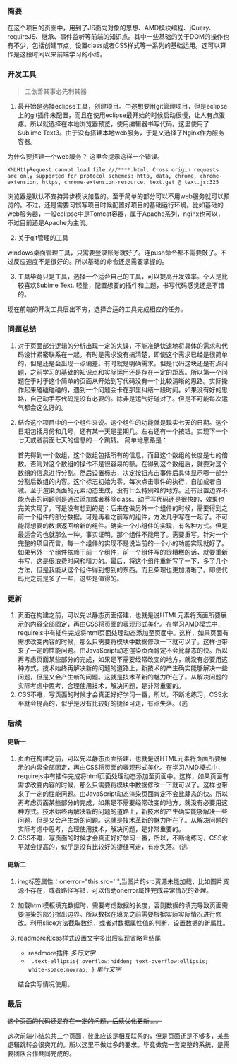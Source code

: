 ### 简要 ###
在这个项目的页面中，用到了JS面向对象的思想、AMD模块编程、jQuery、requireJS、继承、事件监听等前端的知识点。其中一些基础的关于DOM的操作也有不少，包括创建节点，设置class或者CSS样式等一系列的基础运用。这可以算作是这段时间以来前端学习的小结。
### 开发工具 ###
> 工欲善其事必先利其器

1. 最开始是选择eclipse工具，创建项目。中途想要用git管理项目，但是eclipse上的git插件未配置，而且在使用eclipse最开始的时候启动很慢，让人有点蛋疼。所以就选择在本地浏览器预览，使用编辑器书写代码。这里使用了Sublime Text3。由于没有搭建本地web服务，于是又选择了Nginx作为服务容器。

为什么要搭建一个web服务？
这里会提示这样一个错误。

``XMLHttpRequest cannot load file:///****.html. Cross origin requests are only supported for protocol schemes: http, data, chrome, chrome-extension, https, chrome-extension-resource.
text.get @ text.js:325``

浏览器是默认不支持异步模块加载的。至于简单的部分可以不用web服务就可以预览的。不过，还是需要习惯写项目时候配置好项目的基础运行环境。比如基础的web服务器，一般eclipse中是Tomcat容器，属于Apache系列，nginx也可以，不过目前还是Apache为主流。

2. 关于git管理的工具

windows桌面管理工具，只需要登录账号就好了。连push命令都不需要敲了。不过反应速度不是很好的。所以基础的命令还是需要掌握的。

3. 工具毕竟只是工具，选择一个适合自己的工具，可以提高开发效率。个人是比较喜欢Sublme Text.
轻量，配置想要的插件和主题，书写代码感觉还是不错的。

现在前端的开发工具层出不穷，选择合适的工具完成相应的任务。

### 问题总结 ###

1. 对于页面部分逻辑的分析出现一定的失误，不能准确快速地将具体的需求和代码设计紧密联系在一起。有时是需求没有搞清楚，即使这个需求已经是很简单的，但是还是会出现一点偏差。有时就是明确需求，但是代码这块还是有点问题，之前学习的基础的知识点和实际运用还是存在一定的距离。所以第一个问题在于对于这个简单的页面从开始到写代码没有一个比较清晰的思路。实际操作起来磕磕碰碰的，遇到一个问题会卡在那里纠结一段时间。如果没有好的思路，自己动手写代码是没有必要的。除非是运气好碰对了。但是不可能每次运气都会这么好的。

2. 结合这个项目中的一个组件来说。这个组件的功能就是现实七天的日期。这个日期包括月份和几号，还有某一天是星期几。左右还有一个按钮。实现下一个七天或者前面七天的信息的一个跳转。
 简单地思路是：


   
    首先得到一个数组，这个数组包括所有的信息，而且这个数组的长度是七的倍数。否则对这个数组的操作不是很容易的额。在得到这个数组后，就要对这个数组的信息进行分割。然后设置标志，决定按钮点击事件后具体显示哪一部分分割后数组的内容。这个标志初始为零，每次点击事件的执行，自加或者自减。至于渲染页面的元素动态生成，没有什么特别难的地方。还有设置边界不能点击的问题则是通过添加或者移除class。动手写代码还是很快的，效果也完美实现了。可是没有想到的是：后来在做另外一个组件的时候，需要得到之前一个组件的部分数据。可是再看之前写的组件，方法几乎写在一起了。不可能将想要的数据返回给新的组件。确实一个小组件的实现，有各种方式。但是最适合的也就那么一种。事实证明，那个组件不能用了。需要重写。针对一个完整的项目而言，每一个组件的实现不是说当前的一个小的功能实现就好了。如果另外一个组件依赖于前一个组件，前一个组件写的很糟糕的话，就要重新书写，这是很浪费时间和精力的。最后，将这个组件重新写了一下，多了几个方法，但是我能从这个组件得到想到的东西。而且条理也更加清晰了。即使代码比之前是多了一些，这些是值得的。

### 更新 ###
1. 页面在构建之前，可以先以静态页面搭建，也就是说HTML元素将页面所要展示的内容全部固定，再由CSS将页面的表现形式美化。在学习AMD模式中，requirejs中有插件完成将html页面处理动态添加至页面中。这样，如果页面有需求改变内容的时候，那么只需要将模块中数据修改一下就可以了。这样也带来了一定的性能问题。由JavaScript动态渲染页面肯定不会比静态的快。所以再考虑页面某些部分的完成，如果是不需要经常改变的地方，就没有必要用这种方式。技术始终再解决新的问题的道路上，新技术的产生确实能够解决一些问题，但是又会产生新的问题。这就是技术革新的魅力所在了。从解决问题的实际考虑中思考，合理使用技术，解决问题，是非常重要的。
2. CSS不难，写页面的时候才会真正好好学习一番，所以，不断地练习，CSS水平就会提高的，似乎是没有比较好的捷径可走，有点失落。（逃

### 后续 ###

#### 更新一 ####

1. 页面在构建之前，可以先以静态页面搭建，也就是说HTML元素将页面所要展示的内容全部固定，再由CSS将页面的表现形式美化。在学习AMD模式中，requirejs中有插件完成将html页面处理动态添加至页面中。这样，如果页面有需求改变内容的时候，那么只需要将模块中数据修改一下就可以了。这样也带来了一定的性能问题。由JavaScript动态渲染页面肯定不会比静态的快。所以再考虑页面某些部分的完成，如果是不需要经常改变的地方，就没有必要用这种方式。技术始终再解决新的问题的道路上，新技术的产生确实能够解决一些问题，但是又会产生新的问题。这就是技术革新的魅力所在了。从解决问题的实际考虑中思考，合理使用技术，解决问题，是非常重要的。
2. CSS不难，写页面的时候才会真正好好学习一番，所以，不断地练习，CSS水平就会提高的，似乎是没有比较好的捷径可走，有点失落。（逃

#### 更新二 ####

1. img标签属性：onerror="this.src=''",当图片的src资源未能加载，比如图片资源不存在，或者路径写错，可以借助onerror属性完成异常情况的处理。
2. 加载html模板填充数据时，需要考虑数据的长度，否则数据的填充导致页面需要渲染的部分撑出边界。所以数据在填充之前需要根据实际实际情况进行修改。利用slice方法截取数组，或者对数据属性值的判断，设置数据的新属性。

3. readmore和css样式设置文字多出后实现省略号结尾
   - readmore插件 *多行文字*
   - `` .text-ellipsis{
	   overflow:hidden;
	   text-overflow:ellipsis;
	   white-space:nowrap;
	   }``
	*单行文字*
	
	结合实际情况使用。

### 最后 ###

~~这个页面的代码还是存在一定的问题，后续优化更新。。。~~

这次前端小结总共三个页面，彼此应该是相互联系的，但是页面还是不够多，某些逻辑跳转会很突兀的。所以这里不做过多的要求。毕竟做完一套完整的系统，是需要团队合作共同完成的。
